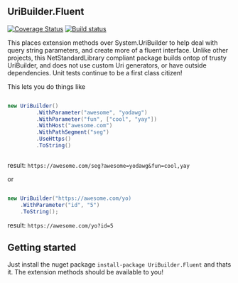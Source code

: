 ## UriBuilder.Fluent
[![Coverage Status](https://coveralls.io/repos/github/TerribleDev/UriBuilder.Fluent/badge.svg)](https://coveralls.io/github/TerribleDev/UriBuilder.Fluent) [![Build status](https://ci.appveyor.com/api/projects/status/cp704w3bgaerufxm/branch/master?svg=true)](https://ci.appveyor.com/project/tparnell8/uribuilder-fluent/branch/master)

This places extension methods over System.UriBuilder to help deal with query string parameters, and create more of a fluent interface. Unlike other projects, this NetStandardLibrary compliant package builds ontop of trusty UriBuilder, and does not use custom Uri generators, or have outside dependencies. Unit tests continue to be a first class citizen!

This lets you do things like


```csharp

new UriBuilder()
         .WithParameter("awesome", "yodawg")
         .WithParameter("fun", ["cool", "yay"])
         .WithHost("awesome.com")
         .WithPathSegment("seg")
         .UseHttps()
         .ToString()



```
result: `https://awesome.com/seg?awesome=yodawg&fun=cool,yay`

or 

```csharp

new UriBuilder("https://awesome.com/yo)
    .WithParameter("id", "5")
    .ToString();

```
result: `https://awesome.com/yo?id=5`

## Getting started

Just install the nuget package `install-package UriBuilder.Fluent` and thats it. The extension methods should be available to you!